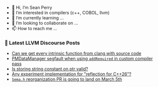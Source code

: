 - 👋 Hi, I’m Sean Perry
- 👀 I’m interested in compilers (c++, COBOL, llvm)
- 🌱 I’m currently learning ...
- 💞️ I’m looking to collaborate on ...
- 📫 How to reach me ...

<!---
s66perry/s66perry is a ✨ special ✨ repository because its `README.md` (this file) appears on your GitHub profile.
You can click the Preview link to take a look at your changes.
--->
### 📕 Latest LLVM Discourse Posts

<!-- DISCOURSE-LLVM:START -->
- [Can we get every intrinsic function from clang with source code](https://discourse.llvm.org/t/can-we-get-every-intrinsic-function-from-clang-with-source-code/77121#post_3)
- [PMDataManager segfault when using `addRequired` in custom compiler pass](https://discourse.llvm.org/t/pmdatamanager-segfault-when-using-addrequired-in-custom-compiler-pass/77139#post_2)
- [Is storing string constant on ptr valid?](https://discourse.llvm.org/t/is-storing-string-constant-on-ptr-valid/77156#post_3)
- [Any experiment implementation for &quot;reflection for C++26&quot;?](https://discourse.llvm.org/t/any-experiment-implementation-for-reflection-for-c-26/77157#post_2)
- [`Sema.h` reorganization PR is going to land on March 5th](https://discourse.llvm.org/t/sema-h-reorganization-pr-is-going-to-land-on-march-5th/77147#post_2)
<!-- DISCOURSE-LLVM:END -->
